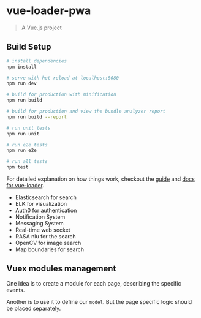 # vue-loader-pwa

> A Vue.js project

## Build Setup

``` bash
# install dependencies
npm install

# serve with hot reload at localhost:8080
npm run dev

# build for production with minification
npm run build

# build for production and view the bundle analyzer report
npm run build --report

# run unit tests
npm run unit

# run e2e tests
npm run e2e

# run all tests
npm test
```

For detailed explanation on how things work, checkout the [guide](http://vuejs-templates.github.io/webpack/) and [docs for vue-loader](http://vuejs.github.io/vue-loader).



- Elasticsearch for search
- ELK for visualization
- Auth0 for authentication
- Notification System
- Messaging System
- Real-time web socket
- RASA nlu for the search
- OpenCV for image search
- Map boundaries for search



## Vuex modules management

One idea is to create a module for each page, describing the specific events.

Another is to use it to define our `model`. But the page specific logic should be placed separately.